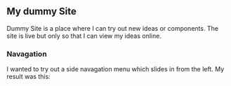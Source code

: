 

## My dummy Site

Dummy Site is a place where I can try out new ideas or components. The site is live but only so that I can view my ideas online.

### Navagation
I wanted to try out a side navagation menu which slides in from the left. My result was this:


